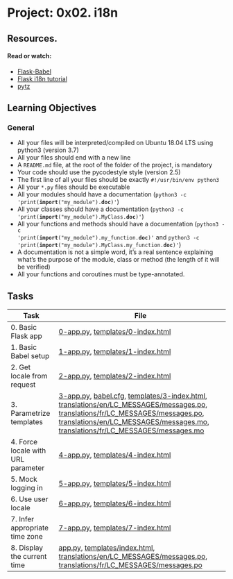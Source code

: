# Project: 0x02. i18n

## Resources.

#### Read or watch:

* [Flask-Babel](https://intranet.alxswe.com/rltoken/fBpGjDt2BFuBFiz-jwublQ)
* [Flask i18n tutorial](https://intranet.alxswe.com/rltoken/RtGz7pI7TKnYqrMMG9rWMg)
* [pytz](https://intranet.alxswe.com/rltoken/9ocHNLN1lSTW3ioCNGCzbA)
## Learning Objectives

### General

* All your files will be interpreted/compiled on Ubuntu 18.04 LTS using python3 (version 3.7)
* All your files should end with a new line
* A <code>README.md</code> file, at the root of the folder of the project, is mandatory
* Your code should use the pycodestyle style (version 2.5)
* The first line of all your files should be exactly <code>#!/usr/bin/env python3</code>
* All your <code>*.py</code> files should be executable
* All your modules should have a documentation (<code>python3 -c 'print(__import__("my_module").__doc__)'</code>)
* All your classes should have a documentation (<code>python3 -c 'print(__import__("my_module").MyClass.__doc__)'</code>)
* All your functions and methods should have a documentation (<code>python3 -c 'print(__import__("my_module").my_function.__doc__)'</code> and <code>python3 -c 'print(__import__("my_module").MyClass.my_function.__doc__)'</code>)
* A documentation is not a simple word, it’s a real sentence explaining what’s the purpose of the module, class or method (the length of it will be verified)
* All your functions and coroutines must be type-annotated.
## Tasks

| Task | File |
| ---- | ---- |
| 0. Basic Flask app | [0-app.py](./0-app.py), [templates/0-index.html](./templates/0-index.html) |
| 1. Basic Babel setup | [1-app.py](./1-app.py), [templates/1-index.html](./templates/1-index.html) |
| 2. Get locale from request | [2-app.py](./2-app.py), [templates/2-index.html](./templates/2-index.html) |
| 3. Parametrize templates | [3-app.py](./3-app.py), [babel.cfg](./babel.cfg), [templates/3-index.html](./templates/3-index.html), [translations/en/LC_MESSAGES/messages.po](./translations/en/LC_MESSAGES/messages.po), [translations/fr/LC_MESSAGES/messages.po](./translations/fr/LC_MESSAGES/messages.po), [translations/en/LC_MESSAGES/messages.mo](./translations/en/LC_MESSAGES/messages.mo), [translations/fr/LC_MESSAGES/messages.mo](./translations/fr/LC_MESSAGES/messages.mo) |
| 4. Force locale with URL parameter | [4-app.py](./4-app.py), [templates/4-index.html](./templates/4-index.html) |
| 5. Mock logging in | [5-app.py](./5-app.py), [templates/5-index.html](./templates/5-index.html) |
| 6. Use user locale | [6-app.py](./6-app.py), [templates/6-index.html](./templates/6-index.html) |
| 7. Infer appropriate time zone | [7-app.py](./7-app.py), [templates/7-index.html](./templates/7-index.html) |
| 8. Display the current time | [app.py](./app.py), [templates/index.html](./templates/index.html), [translations/en/LC_MESSAGES/messages.po](./translations/en/LC_MESSAGES/messages.po), [translations/fr/LC_MESSAGES/messages.po](./translations/fr/LC_MESSAGES/messages.po) |
